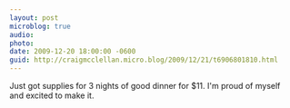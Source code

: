 ```yaml
---
layout: post
microblog: true
audio: 
photo: 
date: 2009-12-20 18:00:00 -0600
guid: http://craigmcclellan.micro.blog/2009/12/21/t6906801810.html
---
```

Just got supplies for 3 nights of good dinner for $11. I'm proud of myself and excited to make it.
